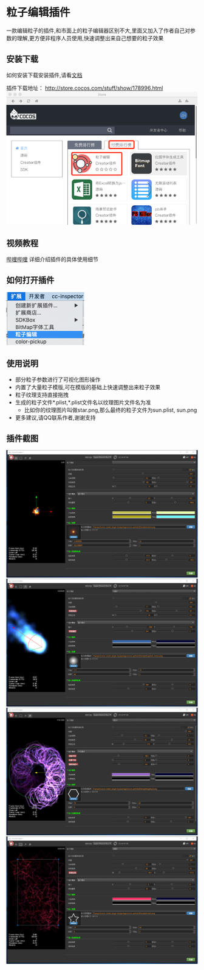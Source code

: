 # 粒子编辑插件

一款编辑粒子的插件,和市面上的粒子编辑器区别不大,里面又加入了作者自己对参数的理解,更方便非程序人员使用,快速调整出来自己想要的粒子效果

## 安装下载
如何安装下载安装插件,请看[文档](../commonSense/index.md)

插件下载地址： http://store.cocos.com/stuff/show/178996.html
![](894f3f09.png)

## 视频教程
[哔哩哔哩](https://www.bilibili.com/video/av43854514/)
详细介绍插件的具体使用细节

## 如何打开插件
![](open.png)
## 使用说明
- 部分粒子参数进行了可视化图形操作
- 内置了大量粒子模版,可在模版的基础上快速调整出来粒子效果
- 粒子纹理支持直接拖拽
- 生成的粒子文件*.plist,*.plist文件名以纹理图片文件名为准
    - 比如你的纹理图片叫做star.png,那么最终的粒子文件为sun.plist, sun.png
- 更多建议,请QQ联系作者,谢谢支持    

## 插件截图
![](../../assets/particle/1.png)
![](../../assets/particle/2.png)
![](../../assets/particle/3.png)
![](../../assets/particle/4.png)
